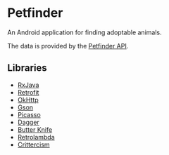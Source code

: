 Petfinder
===

An Android application for finding adoptable animals.

The data is provided by the [Petfinder API](https://www.petfinder.com/developers/api-docs).

Libraries
---
- [RxJava](https://github.com/ReactiveX/RxJava)
- [Retrofit](https://square.github.io/retrofit/)
- [OkHttp](https://square.github.io/okhttp/)
- [Gson](https://code.google.com/p/google-gson/)
- [Picasso](https://github.com/square/picasso)
- [Dagger](https://square.github.io/dagger/)
- [Butter Knife](https://jakewharton.github.io/butterknife/)
- [Retrolambda](https://github.com/orfjackal/retrolambda)
- [Crittercism](http://www.crittercism.com/)
